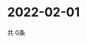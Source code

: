 # 2022-02-01
  共 0条

  <!-- BEGIN -->
  <!-- 最后更新时间Tue Feb 01 2022 12:08:15 GMT+0000 (Coordinated Universal Time) -->
  
  <!-- END -->
  
  